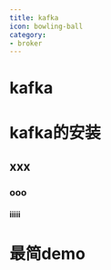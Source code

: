```yaml
---
title: kafka
icon: bowling-ball
category:
- broker
---
```

# kafka

# kafka的安装
## xxx
### ooo
#### iiiii
# 最简demo